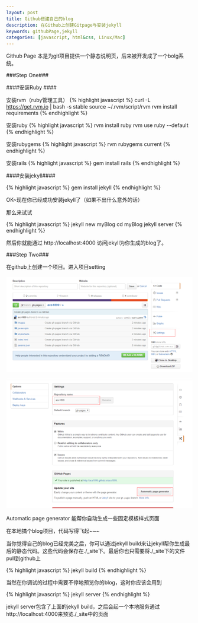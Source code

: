 ```yaml
---
layout: post
title: Github搭建自己的blog
description: 在Github上创建Gitpage与安装jekyll
keywords: githubPage,jekyll
categories: [javascript, html&css, Linux/Mac]
---
```


Github Page 本是为git项目提供一个静态说明页，后来被开发成了一个bolg系统。

###Step One###

####安装Ruby ####

安装rvm（ruby管理工具）
{% highlight javascript %}
curl -L https://get.rvm.io | bash -s stable
source ~/.rvm/script/rvm
rvm install requirements
{% endhighlight %}

安装ruby
{% highlight javascript %}
rvm install ruby
rvm use ruby --default
{% endhighlight %}

安装rubygems
{% highlight javascript %}
rvm rubygems current
{% endhighlight %}

安装rails
{% highlight javascript %}
gem install rails
{% endhighlight %}

####安装jekyll####

{% highlight javascript %}
gem install jekyll
{% endhighlight %}

OK~现在你已经成功安装jekyll了（如果不出什么意外的话）

那么来试试

{% highlight javascript %}
jekyll new myBlog
cd myBlog
jekyll server
{% endhighlight %}


然后你就能通过 <span class="impo">http://localhost:4000<span> 访问jekyll为你生成的blog了。

###Step Two###

在github上创建一个项目。进入项目setting

![setting](/images/s1.png)

![setting](/images/s2.png)

<span class="impo">Automatic page generator</span> 能帮你自动生成一些固定模板样式页面

在本地搞个blog项目，代码写得飞起~~~

当你觉得自己的blog已经完美之后，你可以通过<span class="impo">jekyll build</span>来让jekyll帮你生成最后的静态代码。这些代码会保存在./_site下。最后你也只需要将./_site下的文件pull到github上

{% highlight javascript %}
jekyll build
{% endhighlight %}

当然在你调试的过程中需要不停地预览你的blog，这时你应该会用到

{% highlight javascript %}
jekyll server
{% endhighlight %}

<span class="impo">jekyll server</span>包含了上面的<span class="impo">jekyll build</span>，之后会起一个本地服务通过<span class="impo">http://localhost:4000</span>来预览./_site中的页面

